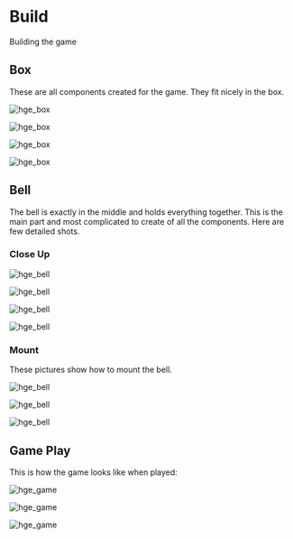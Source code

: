 # Build

Building the game

## Box

These are all components created for the game. They fit nicely in the box.

![hge_box](_hge_box1.jpg)

![hge_box](_hge_box2.jpg)

![hge_box](_hge_box3.jpg)

![hge_box](_hge_box4.jpg)

## Bell

The bell is exactly in the middle and holds everything together. This is the main part and most complicated to create of all the components. Here are few detailed shots.

### Close Up

![hge_bell](_hge_bell_close0.jpg)

![hge_bell](_hge_bell_close1.jpg)

![hge_bell](_hge_bell_close2.jpg)

![hge_bell](_hge_bell_close3.jpg)

### Mount

These pictures show how to mount the bell.

![hge_bell](_hge_bell_mount1.jpg)

![hge_bell](_hge_bell_mount2.jpg)

![hge_bell](_hge_bell_mount3.jpg)

## Game Play

This is how the game looks like when played:

![hge_game](_hge_game1.jpg)

![hge_game](_hge_game2.jpg)

![hge_game](_hge_game3.jpg)

